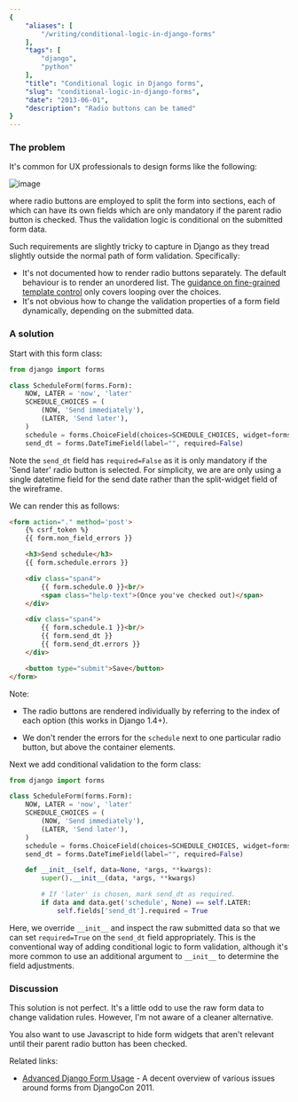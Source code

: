 ```yaml
---
{
    "aliases": [
        "/writing/conditional-logic-in-django-forms"
    ],
    "tags": [
        "django",
        "python"
    ],
    "title": "Conditional logic in Django forms",
    "slug": "conditional-logic-in-django-forms",
    "date": "2013-06-01",
    "description": "Radio buttons can be tamed"
}
---
```



### The problem

It's common for UX professionals to design forms like the following:

![image](/images/screenshots/radio-form-wire.png)

where radio buttons are employed to split the form into sections, each
of which can have its own fields which are only mandatory if the parent
radio button is checked. Thus the validation logic is conditional on the
submitted form data.

Such requirements are slightly tricky to capture in Django as they tread
slightly outside the normal path of form validation. Specifically:

- It's not documented how to render radio buttons separately. The
    default behaviour is to render an unordered list. The [guidance on
    fine-grained template
    control](https://docs.djangoproject.com/en/dev/ref/forms/widgets/#radioselect)
    only covers looping over the choices.
- It's not obvious how to change the validation properties of a form
    field dynamically, depending on the submitted data.

### A solution

Start with this form class:

``` python
from django import forms

class ScheduleForm(forms.Form):
    NOW, LATER = 'now', 'later'
    SCHEDULE_CHOICES = (
        (NOW, 'Send immediately'),
        (LATER, 'Send later'),
    )
    schedule = forms.ChoiceField(choices=SCHEDULE_CHOICES, widget=forms.RadioSelect)
    send_dt = forms.DateTimeField(label="", required=False)
```

Note the `send_dt` field has `required=False` as it is only mandatory
if the 'Send later' radio button is selected. For simplicity, we are are
only using a single datetime field for the send date rather than the
split-widget field of the wireframe.

We can render this as follows:

``` html
<form action="." method='post'>
    {% csrf_token %}
    {{ form.non_field_errors }}

    <h3>Send schedule</h3>
    {{ form.schedule.errors }}

    <div class="span4">
        {{ form.schedule.0 }}<br/>
        <span class="help-text">(Once you've checked out)</span>
    </div>

    <div class="span4">
        {{ form.schedule.1 }}<br/>
        {{ form.send_dt }}
        {{ form.send_dt.errors }}
    </div>

    <button type="submit">Save</button>
</form>
```

Note:

- The radio buttons are rendered individually by
    referring to the index of each option (this works in Django 1.4+).

- We don't render the errors for the `schedule` next to one particular
    radio button, but above the container elements.

Next we add conditional validation to the form class:

``` python
from django import forms

class ScheduleForm(forms.Form):
    NOW, LATER = 'now', 'later'
    SCHEDULE_CHOICES = (
        (NOW, 'Send immediately'),
        (LATER, 'Send later'),
    )
    schedule = forms.ChoiceField(choices=SCHEDULE_CHOICES, widget=forms.RadioSelect)
    send_dt = forms.DateTimeField(label="", required=False)

    def __init__(self, data=None, *args, **kwargs):
        super().__init__(data, *args, **kwargs)

        # If 'later' is chosen, mark send_dt as required.
        if data and data.get('schedule', None) == self.LATER:
            self.fields['send_dt'].required = True
```

Here, we override `__init__` and inspect the raw submitted data so that
we can set `required=True` on the `send_dt` field appropriately. This
is the conventional way of adding conditional logic to form validation,
although it's more common to use an additional argument to `__init__`
to determine the field adjustments.

### Discussion

This solution is not perfect. It's a little odd to use the raw form data
to change validation rules. However, I'm not aware of a cleaner
alternative.

You also want to use Javascript to hide form widgets that aren't relevant
until their parent radio button has been checked.

Related links:

- [Advanced Django Form
    Usage](http://www.slideshare.net/pydanny/advanced-django-forms-usage) -
    A decent overview of various issues around forms from
    DjangoCon 2011.
